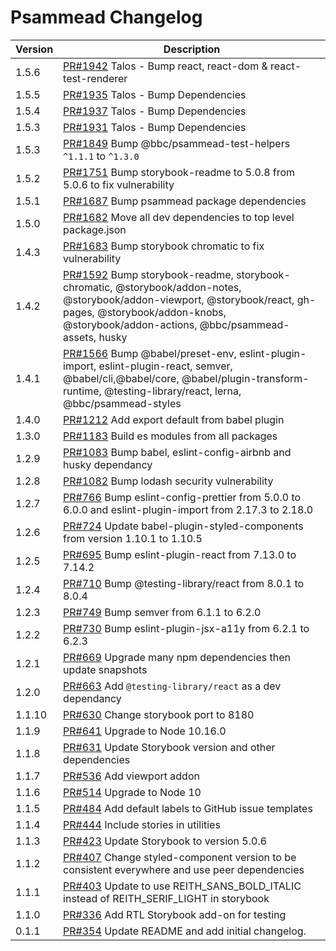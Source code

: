 # Psammead Changelog

<!-- prettier-ignore -->
| Version | Description |
|---------|-------------|
| 1.5.6 | [PR#1942](https://github.com/bbc/psammead/pull/1942) Talos - Bump react, react-dom & react-test-renderer |
| 1.5.5 | [PR#1935](https://github.com/bbc/psammead/pull/1935) Talos - Bump Dependencies |
| 1.5.4 | [PR#1937](https://github.com/bbc/psammead/pull/1937) Talos - Bump Dependencies |
| 1.5.3 | [PR#1931](https://github.com/bbc/psammead/pull/1931) Talos - Bump Dependencies |
| 1.5.3 | [PR#1849](https://github.com/bbc/psammead/pull/1849) Bump @bbc/psammead-test-helpers `^1.1.1` to `^1.3.0`  |
| 1.5.2 | [PR#1751](https://github.com/bbc/psammead/pull/1751) Bump storybook-readme to 5.0.8 from 5.0.6 to fix vulnerability |
| 1.5.1 | [PR#1687](https://github.com/bbc/psammead/pull/1686) Bump psammead package dependencies |
| 1.5.0 | [PR#1682](https://github.com/bbc/psammead/pull/1682) Move all dev dependencies to top level package.json |
| 1.4.3 | [PR#1683](https://github.com/bbc/psammead/pull/1683) Bump storybook chromatic to fix vulnerability|
| 1.4.2 | [PR#1592](https://github.com/bbc/psammead/pull/1592) Bump storybook-readme, storybook-chromatic, @storybook/addon-notes, @storybook/addon-viewport, @storybook/react, gh-pages, @storybook/addon-knobs, @storybook/addon-actions, @bbc/psammead-assets, husky |
| 1.4.1 | [PR#1566](https://github.com/bbc/psammead/pull/1566) Bump @babel/preset-env, eslint-plugin-import, eslint-plugin-react, semver, @babel/cli,@babel/core, @babel/plugin-transform-runtime, @testing-library/react, lerna, @bbc/psammead-styles |
| 1.4.0 | [PR#1212](https://github.com/bbc/psammead/pull/1212) Add export default from babel plugin |
| 1.3.0 | [PR#1183](https://github.com/bbc/psammead/pull/1183) Build es modules from all packages |
| 1.2.9 | [PR#1083](https://github.com/bbc/psammead/pull/1083) Bump babel, eslint-config-airbnb and husky dependancy |
| 1.2.8 | [PR#1082](https://github.com/bbc/psammead/pull/1082) Bump lodash security vulnerability |
| 1.2.7 | [PR#766](https://github.com/bbc/psammead/pull/766) Bump eslint-config-prettier from 5.0.0 to 6.0.0 and eslint-plugin-import from 2.17.3 to 2.18.0 |
| 1.2.6 | [PR#724](https://github.com/bbc/psammead/pull/724) Update babel-plugin-styled-components from version 1.10.1 to 1.10.5 |
| 1.2.5 | [PR#695](https://github.com/bbc/psammead/pull/695) Bump eslint-plugin-react from 7.13.0 to 7.14.2 |
| 1.2.4 | [PR#710](https://github.com/bbc/psammead/pull/710) Bump @testing-library/react from 8.0.1 to 8.0.4 |
| 1.2.3 | [PR#749](https://github.com/bbc/psammead/pull/749) Bump semver from 6.1.1 to 6.2.0 |
| 1.2.2 | [PR#730](https://github.com/bbc/psammead/pull/730) Bump eslint-plugin-jsx-a11y from 6.2.1 to 6.2.3 |
| 1.2.1 | [PR#669](https://github.com/bbc/psammead/pull/641) Upgrade many npm dependencies then update snapshots |
| 1.2.0 | [PR#663](https://github.com/bbc/psammead/pull/663) Add `@testing-library/react` as a dev dependancy |
| 1.1.10 | [PR#630](https://github.com/BBC/psammead/pull/630) Change storybook port to 8180 |
| 1.1.9 | [PR#641](https://github.com/bbc/psammead/pull/641) Upgrade to Node 10.16.0 |
| 1.1.8 | [PR#631](https://github.com/BBC/psammead/pull/631) Update Storybook version and other dependencies |
| 1.1.7 | [PR#536](https://github.com/BBC/psammead/pull/536) Add viewport addon |
| 1.1.6 | [PR#514](https://github.com/BBC/psammead/pull/514) Upgrade to Node 10 |
| 1.1.5 | [PR#484](https://github.com/BBC/psammead/pull/484) Add default labels to GitHub issue templates |
| 1.1.4 | [PR#444](https://github.com/BBC/psammead/pull/444) Include stories in utilities |
| 1.1.3 | [PR#423](https://github.com/BBC/psammead/pull/423) Update Storybook to version 5.0.6 |
| 1.1.2 | [PR#407](https://github.com/BBC/psammead/pull/407) Change styled-component version to be consistent everywhere and use peer dependencies |
| 1.1.1 | [PR#403](https://github.com/BBC/psammead/pull/402) Update to use REITH_SANS_BOLD_ITALIC instead of REITH_SERIF_LIGHT in storybook |
| 1.1.0 | [PR#336](https://github.com/BBC/psammead/pull/336) Add RTL Storybook add-on for testing |
| 0.1.1 | [PR#354](https://github.com/BBC-News/psammead/pull/354) Update README and add initial changelog. |
